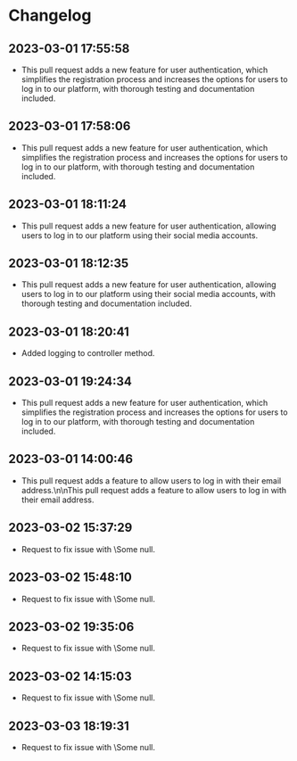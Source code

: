 # Changelog

 ## 2023-03-01 17:55:58
 * This pull request adds a new feature for user authentication, which simplifies the registration process and increases the options for users to log in to our platform, with thorough testing and documentation included.

 ## 2023-03-01 17:58:06
 * This pull request adds a new feature for user authentication, which simplifies the registration process and increases the options for users to log in to our platform, with thorough testing and documentation included.

 ## 2023-03-01 18:11:24
 * This pull request adds a new feature for user authentication, allowing users to log in to our platform using their social media accounts.

 ## 2023-03-01 18:12:35
 * This pull request adds a new feature for user authentication, allowing users to log in to our platform using their social media accounts, with thorough testing and documentation included.

 ## 2023-03-01 18:20:41
 * Added logging to controller method.
 ## 2023-03-01 19:24:34
 * This pull request adds a new feature for user authentication, which simplifies the registration process and increases the options for users to log in to our platform, with thorough testing and documentation included.

 ## 2023-03-01 14:00:46
 * This pull request adds a feature to allow users to log in with their email address.\n\nThis pull request adds a feature to allow users to log in with their email address.

 ## 2023-03-02 15:37:29
 * Request to fix issue with \Some null\.

 ## 2023-03-02 15:48:10
 * Request to fix issue with \Some null\.

 ## 2023-03-02 19:35:06
 * Request to fix issue with \Some null\.

 ## 2023-03-02 14:15:03
 * Request to fix issue with \Some null\.

 ## 2023-03-03 18:19:31
 * Request to fix issue with \Some null\.
